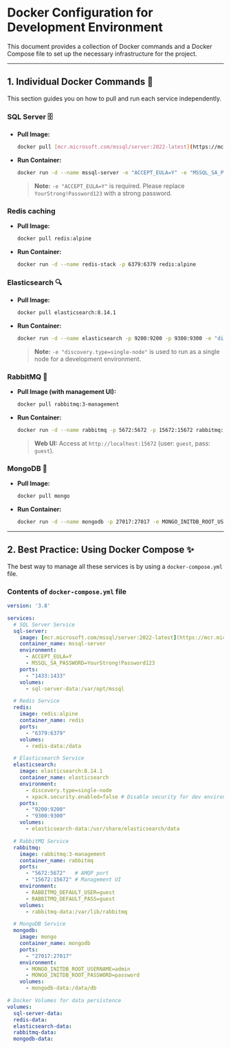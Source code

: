 # Docker Configuration for Development Environment

This document provides a collection of Docker commands and a Docker Compose file to set up the necessary infrastructure for the project.

---
## 1. Individual Docker Commands 🐳

This section guides you on how to pull and run each service independently.

### **SQL Server** 🗄️
* **Pull Image:**
    ```bash
    docker pull [mcr.microsoft.com/mssql/server:2022-latest](https://mcr.microsoft.com/mssql/server:2022-latest)
    ```
* **Run Container:**
    ```bash
    docker run -d --name mssql-server -e "ACCEPT_EULA=Y" -e "MSSQL_SA_PASSWORD=YourStrong!Password123" -p 1433:1433 [mcr.microsoft.com/mssql/server:2022-latest](https://mcr.microsoft.com/mssql/server:2022-latest)
    ```
    > **Note:** `-e "ACCEPT_EULA=Y"` is required. Please replace `YourStrong!Password123` with a strong password.

### **Redis** caching
* **Pull Image:**
    ```bash
    docker pull redis:alpine
    ```
* **Run Container:**
    ```bash
    docker run -d --name redis-stack -p 6379:6379 redis:alpine
    ```

### **Elasticsearch** 🔍
* **Pull Image:**
    ```bash
    docker pull elasticsearch:8.14.1
    ```
* **Run Container:**
    ```bash
    docker run -d --name elasticsearch -p 9200:9200 -p 9300:9300 -e "discovery.type=single-node" elasticsearch:8.14.1
    ```
    > **Note:** `-e "discovery.type=single-node"` is used to run as a single node for a development environment.

### **RabbitMQ** 🐇
* **Pull Image (with management UI):**
    ```bash
    docker pull rabbitmq:3-management
    ```
* **Run Container:**
    ```bash
    docker run -d --name rabbitmq -p 5672:5672 -p 15672:15672 rabbitmq:3-management
    ```
    > **Web UI:** Access at `http://localhost:15672` (user: `guest`, pass: `guest`).

### **MongoDB** 🍃
* **Pull Image:**
    ```bash
    docker pull mongo
    ```
* **Run Container:**
    ```bash
    docker run -d --name mongodb -p 27017:27017 -e MONGO_INITDB_ROOT_USERNAME=admin -e MONGO_INITDB_ROOT_PASSWORD=password mongo
    ```

---
## 2. Best Practice: Using Docker Compose ✨

The best way to manage all these services is by using a `docker-compose.yml` file.

### **Contents of `docker-compose.yml` file**
```yaml
version: '3.8'

services:
  # SQL Server Service
  sql-server:
    image: [mcr.microsoft.com/mssql/server:2022-latest](https://mcr.microsoft.com/mssql/server:2022-latest)
    container_name: mssql-server
    environment:
      - ACCEPT_EULA=Y
      - MSSQL_SA_PASSWORD=YourStrong!Password123
    ports:
      - "1433:1433"
    volumes:
      - sql-server-data:/var/opt/mssql

  # Redis Service
  redis:
    image: redis:alpine
    container_name: redis
    ports:
      - "6379:6379"
    volumes:
      - redis-data:/data

  # Elasticsearch Service
  elasticsearch:
    image: elasticsearch:8.14.1
    container_name: elasticsearch
    environment:
      - discovery.type=single-node
      - xpack.security.enabled=false # Disable security for dev environment
    ports:
      - "9200:9200"
      - "9300:9300"
    volumes:
      - elasticsearch-data:/usr/share/elasticsearch/data

  # RabbitMQ Service
  rabbitmq:
    image: rabbitmq:3-management
    container_name: rabbitmq
    ports:
      - "5672:5672"   # AMQP port
      - "15672:15672" # Management UI
    environment:
      - RABBITMQ_DEFAULT_USER=guest
      - RABBITMQ_DEFAULT_PASS=guest
    volumes:
      - rabbitmq-data:/var/lib/rabbitmq

  # MongoDB Service
  mongodb:
    image: mongo
    container_name: mongodb
    ports:
      - "27017:27017"
    environment:
      - MONGO_INITDB_ROOT_USERNAME=admin
      - MONGO_INITDB_ROOT_PASSWORD=password
    volumes:
      - mongodb-data:/data/db

# Docker Volumes for data persistence
volumes:
  sql-server-data:
  redis-data:
  elasticsearch-data:
  rabbitmq-data:
  mongodb-data:
